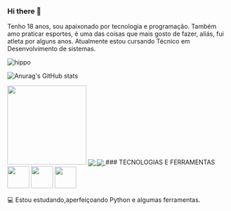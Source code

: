 ### Hi there 👋

Tenho 18 anos, sou apaixonado por tecnologia e programação. Também amo praticar esportes, é uma das coisas que mais gosto de fazer, aliás, fui atleta por alguns anos.   Atualmente estou cursando Técnico em Desenvolvimento de sistemas.



![hippo](https://tenor.com/pt-BR/view/up-is-not-jump-computer-laptop-fire-fire-extinguisher-gif-15071502)

![Anurag's GitHub stats](https://github-readme-stats.vercel.app/api?username=elifreitascode&theme=vue-dark&show_icons=true)


<img height="180em" src="https://github-readme-stats.vercel.app/api/top-langs/?username=elifreitascode&layout=compact&langs_count=7&theme=vue-dark"/>
<a href="https://github.com/anuraghazra/github-readme-stats">
  <img align="center" src="https://github-readme-stats.vercel.app/api/pin/?username=anuraghazra&repo=github-readme-stats" />
</a>
<a href="https://github.com/anuraghazra/convoychat">
  <img align="center" src="https://github-readme-stats.vercel.app/api/pin/?username=anuraghazra&repo=convoychat" />
</a>
 ### TECNOLOGIAS E FERRAMENTAS     
<img src="https://cdn.jsdelivr.net/gh/devicons/devicon/icons/python/python-original.svg" width="50px" /> <img src="https://cdn.jsdelivr.net/gh/devicons/devicon/icons/jupyter/jupyter-original-wordmark.svg" width="50px" />
            <img src="https://cdn.jsdelivr.net/gh/devicons/devicon/icons/selenium/selenium-original.svg" width="49px"/>
          
 



💻 Estou estudando,aperfeiçoando Python e algumas ferramentas.       

          

